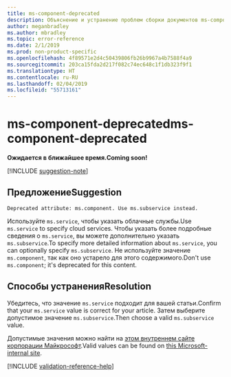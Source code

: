 ```yaml
---
title: ms-component-deprecated
description: Объяснение и устранение проблем сборки документов ms-component-deprecated
author: meganbradley
ms.author: mbradley
ms.topic: error-reference
ms.date: 2/1/2019
ms.prod: non-product-specific
ms.openlocfilehash: 4f89571e2d4c50439806fb26b9967a4b7588f4a9
ms.sourcegitcommit: 203ca15fda2d217f082c74ec648c1f1db323f9f1
ms.translationtype: HT
ms.contentlocale: ru-RU
ms.lasthandoff: 02/04/2019
ms.locfileid: "55713161"
---
```

# <a name="ms-component-deprecated"></a><span data-ttu-id="8cd57-103">ms-component-deprecated</span><span class="sxs-lookup"><span data-stu-id="8cd57-103">ms-component-deprecated</span></span>

<span data-ttu-id="8cd57-104">**Ожидается в ближайшее время.**</span><span class="sxs-lookup"><span data-stu-id="8cd57-104">**Coming soon!**</span></span>

[!INCLUDE [suggestion-note](includes/suggestion-note.md)]

## <a name="suggestion"></a><span data-ttu-id="8cd57-105">Предложение</span><span class="sxs-lookup"><span data-stu-id="8cd57-105">Suggestion</span></span>

`Deprecated attribute: ms.component. Use ms.subservice instead.`

<span data-ttu-id="8cd57-106">Используйте `ms.service`, чтобы указать облачные службы.</span><span class="sxs-lookup"><span data-stu-id="8cd57-106">Use `ms.service` to specify cloud services.</span></span> <span data-ttu-id="8cd57-107">Чтобы указать более подробные сведения о `ms.service`, вы можете дополнительно указать `ms.subservice`.</span><span class="sxs-lookup"><span data-stu-id="8cd57-107">To specify more detailed information about `ms.service`, you can optionally specify `ms.subservice`.</span></span> <span data-ttu-id="8cd57-108">Не используйте значение `ms.component`, так как оно устарело для этого содержимого.</span><span class="sxs-lookup"><span data-stu-id="8cd57-108">Don't use `ms.component`; it's deprecated for this content.</span></span>

## <a name="resolution"></a><span data-ttu-id="8cd57-109">Способы устранения</span><span class="sxs-lookup"><span data-stu-id="8cd57-109">Resolution</span></span>

<span data-ttu-id="8cd57-110">Убедитесь, что значение `ms.service` подходит для вашей статьи.</span><span class="sxs-lookup"><span data-stu-id="8cd57-110">Confirm that your `ms.service` value is correct for your article.</span></span> <span data-ttu-id="8cd57-111">Затем выберите допустимое значение `ms.subservice`.</span><span class="sxs-lookup"><span data-stu-id="8cd57-111">Then choose a valid `ms.subservice` value.</span></span>

<span data-ttu-id="8cd57-112">Допустимые значения можно найти на [этом внутреннем сайте корпорации Майкрософт](https://docsmetadatatool.azurewebsites.net/whitelists).</span><span class="sxs-lookup"><span data-stu-id="8cd57-112">Valid values can be found on [this Microsoft-internal site](https://docsmetadatatool.azurewebsites.net/whitelists).</span></span>

<!--make sure to add this file to your includes folder and verify the path-->
[!INCLUDE [validation-reference-help](includes/validation-reference-help.md)]
